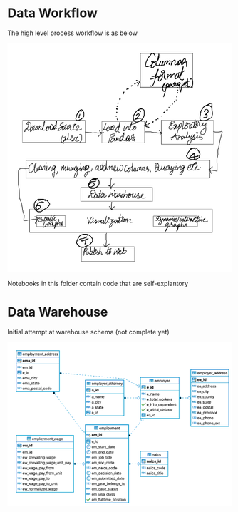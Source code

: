 # Data Workflow
The high level process workflow is as below  

![Overall Data Flow](overall_flow.png)  

Notebooks in this folder contain code that are self-explantory

# Data Warehouse

Initial attempt at warehouse schema (not complete yet)  

![Initial schema layout](lca_program_schema.png)